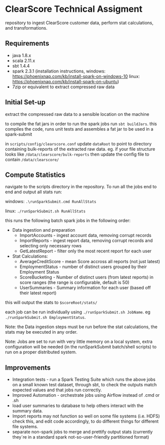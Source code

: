 # ClearScore Technical Assigment

repository to ingest ClearScore customer data, perform stat calculations,
and transformations.

## Requirements

* java 1.8.x
* scala 2.11.x
* sbt 1.4.4
* spark 2.3.1 (installation instructions, windows: https://phoenixnap.com/kb/install-spark-on-windows-10 linux: https://phoenixnap.com/kb/install-spark-on-ubuntu)
* 7zip or equivalent to extract compressed raw data

## Initial Set-up
extract the compressed raw data to a sensible location on the machine

to compile the fat jars in order to run the spark jobs run `sbt buildJars`. this compiles the code, runs unit tests and assembles a fat jar to be used in a spark-submit

in `scripts/config/clearscore.conf` update `dataRoot` to point to directory containing bulk-reports of the extracted raw data.
eg. if your file structure looks like `/data/clearscore/bulk-reports` then update the config file to contain
`/data/clearscore/`

## Compute Statistics

navigate to the scripts directory in the repository. To run all the jobs end to end and output all stats run:

windows:
`.\runSparkSubmit.cmd RunAllStats`

linux: 
`./runSparkSubmit.sh RunAllStats`

this runs the following batch spark jobs in the following order:

* Data ingestion and preparation
    * ImportAccounts - ingest account data, removing corrupt records
    * ImportReports - ingest report data, removing corrupt records and selecting only necessary rows
    * GetLatestReport - filter only the most recent report for each user
* Stat Calculations:
    * AverageCreditScore - mean Score accross all reports (not just latest)
    * EmploymentStatus - number of distinct users grouped by their Employment Status
    * ScoreBucketing - Number of distinct users (from latest reports) in score ranges (the range is configurable, default is 50)
    * UserSummaries - Summary information for each user (based off their latest report)
    
this will output the stats to `$scoreRoot/stats/`

each job can be run individually using `./runSparkSubmit.sh JobName`. eg `./runSparkSubmit.sh EmploymentStatus`.

Note: the Data ingestion steps must be run before the stat calculations, the stats may be executed in any order.

Note: Jobs are set to run with very little memory on a local system, extra configuration will be needed (in the runSparkSubmit batch/shell scripts)
to run on a proper distributed system.

## Improvements

* Integration tests - run a Spark Testing Suite which runs the above jobs on a small known test dataset, through sbt, to check the outputs match expected values and that jobs run correctly.
* Improved Automation - orchestrate jobs using Airflow instead of .cmd or .sh
* load user summaries to database to help others interact with the summary data.
* Import reports may not function so well on some file systems (i.e. HDFS) check this, and edit code accordingly, to do different things for different file systems.
* separate non-spark jobs to merge and prettify output stats (currently they´re in a standard spark not-so-user-friendly partitioned format)